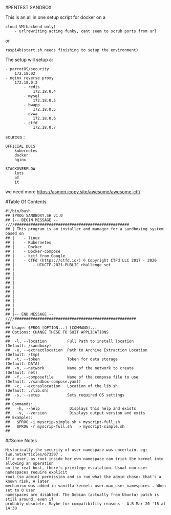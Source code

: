 #PENTEST SANDBOX

This is an all in one setup script for docker on a

    cloud VM(backend only)
        - urlrewriting acting funky, cant seem to scrub ports from url

or 

    raspi4b(start.sh needs finishing to setup the environment)

The setup will setup a:

    - parrotOS/security
        172.18.02
    - nginx reverse proxy 
        172.18.0.3
            - redis
                172.18.0.4
            - mysql
                172.18.0.5
            - bwapp
                172.18.0.5
            - dvwa
                172.18.0.6
            - ctfd
                172.18.0.7


sources :

    OFFICIAL DOCS
        kubernetes
        docker
        nginx

    STACKOVERFLOW
        lots
        of
        it
    
we need more https://asmen.icopy.site/awesome/awesome-ctf/

#Table Of Contents

    #!/bin/bash
    ## $PROG SANDBOXY.SH v1.0
    ## |-- BEGIN MESSAGE -- ////##################################################
    ## | This program is an installer and manager for a sandboxing system based on
    ## |    - linux
    ## |    - Kubernetes
    ## |    - Docker
    ## |    - Docker-compose
    ## |    - kctf from Google
    ## |    - CTFd (https://ctfd.io/) © Copyright CTFd LLC 2017 - 2020
    ## |        - UIUCTF-2021-PUBLIC challenge set
    ## |    
    ## |    
    ## |    
    ## |    
    ## |    
    ## |    
    ## |    
    ## |    
    ## |    
    ## |    
    ## |-- END MESSAGE -- ////#####################################################
    ##
    ## Usage: $PROG [OPTION...] [COMMAND]...
    ## Options: CHANGE THESE TO SUIT APPLICATIONS
    ##
    ##  -l, --location         Full Path to install location       (Default: /sandboxy)
    ##  -e, --extractlocation  Path to Archive Extraction Location (Default: /tmp)
    ##  -t, --token            Token for data storage              (Default: DATA)
    ##  -n, --network          Name of the network to create       (Default: net)
    ##  -f, --composefile      Name of the compose file to use     (Default: ./sandbox-compose.yaml)
    ##  -c, --extraslocation   Location of the lib.sh              (Default: ./lib.sh)
    ##  -s, --setup            Sets required OS settings
    ##
    ## Commands:
    ##   -h, --help             Displays this help and exists
    ##   -v, --version          Displays output version and exits
    ## Examples:
    ##   $PROG -i myscrip-simple.sh > myscript-full.sh
    ##   $PROG -r myscrip-full.sh   > myscript-simple.sh
    ## 

##Some Notes

    
    Historically the security of user namespace was uncertain. eg: lwn.net/Articles/673597 . 
    If a user, as root inside her own namespace can trick the kernel into allowing an operation
    on the real host, there's privilege escalation. Usual non-user namespaces require explicit
    root (so admin) permission and so run what the admin chose: that's a known risk. A later
    mechanism was added in vanilla kernel: user.max_user_namespaces . When set to 0 user
    namespaces are disabled. The Debian (actually from Ubuntu) patch is still around, even if
    probably obsolete. Maybe for compatibility reasons – A.B Mar 20 '18 at 14:30

